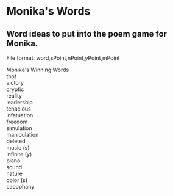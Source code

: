 # Monika's Words
## Word ideas to put into the poem game for Monika.  
File format: word,sPoint,nPoint,yPoint,mPoint 
  
Monika's Winning Words  
thot  
victory  
cryptic  
reality  
leadership  
tenacious  
infatuation  
freedom  
simulation  
manipulation  
deleted  
music (s)  
infinite (y)   
piano  
sound  
nature  
color (s)  
cacophany  
